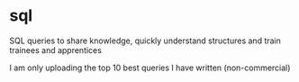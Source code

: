 # sql

SQL queries to share knowledge, quickly understand structures and train trainees and apprentices


I am only uploading the top 10 best queries I have written (non-commercial)
